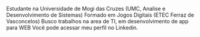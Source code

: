 Estudante na Universidade de Mogi das Cruzes (UMC, Analise e Desenvolvimento de Sistemas)
Formado em Jogos Digitais (ETEC Ferraz de Vasconcelos)
Busco trabalhos na area de TI, em desenvolvimento de app para WEB
Você pode acessar meu perfil no Linkedin. 

